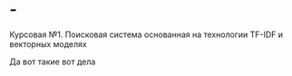 # -
Курсовая №1. Поисковая система основанная на технологии TF-IDF и векторных моделях

Да вот такие вот дела
